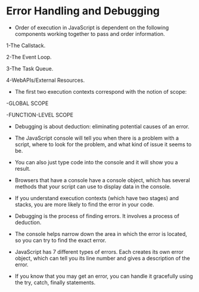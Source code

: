 # Error Handling and Debugging

* Order of execution in JavaScript is dependent on the following components working together to pass and order information.

1-The Callstack.

2-The Event Loop.

3-The Task Queue.

4-WebAPIs/External Resources.

* The first two execution contexts correspond with the notion of scope:

-GLOBAL SCOPE

-FUNCTION-LEVEL SCOPE

* Debugging is about deduction: eliminating potential causes of an error.

* The JavaScript console will tell you when there is a problem with a script, 
where to look for the problem, and what kind of issue it seems to be.  

* You can also just type code into the console and it will show you a result. 

* Browsers that have a console have a console object, which has several methods that your script can use to display data in the console.


* If you understand execution contexts (which have two stages) and stacks, you are more likely to find the error in your code. 

* Debugging is the process of finding errors. It involves a process of deduction. 

* The console helps narrow down the area in which the error is located, so you can try to find the exact error. 

* JavaScript has 7 different types of errors. Each creates its own error object,
 which can tell you its line number and gives a description of the error. 

* If you know that you may get an error, you can handle it gracefully using the try, catch, finally statements. 


